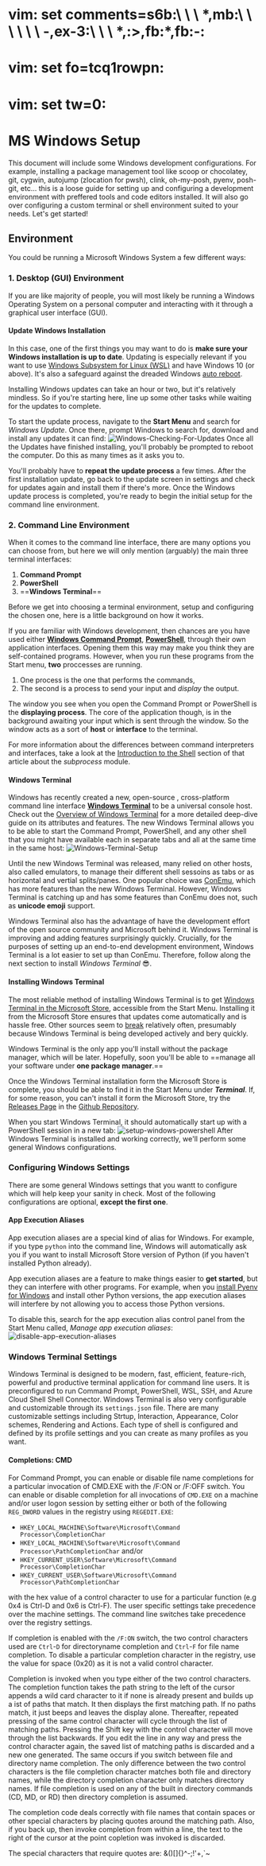# vim: set comments=s6b\:\ \ \ \*,mb\:\ \ \ \ \ \ -\,ex-3\:\ \ \ \*,\:>,fb\:\*,fb\:-:
# vim: set fo=tcq1rowpn:
# vim: set tw=0:
# MS Windows Setup
This document will include some Windows development configurations. For example, installing a package management tool like scoop or chocolatey, git, cygwin, autojump (zlocation for pwsh), clink, oh-my-posh, pyenv, posh-git, etc... this is a loose guide for setting up and configuring a development environment with preffered tools and code editors installed. It will also go over configuring a custom terminal or shell environment suited to your needs. Let's get started!

## Environment
You could be running a Microsoft Windows System a few different ways:
### 1. Desktop (GUI) Environment
If you are like majority of people, you will most likely be running a Windows Operating System on a personal computer and interacting with it through a graphical user interface (GUI). 

#### Update Windows Installation
In this case, one of the first things you may want to do is **make sure your Windows installation is up to date**. Updating is especially relevant if you want to use [Windows Subsystem for Linux (WSL)](https://en.wikipedia.org/wiki/Windows_Subsystem_for_Linux) and have Windows 10 (or above). It's also a safeguard against the dreaded Windows [auto reboot](https://lolnein.com/2018/01/26/updateandrestart/).

Installing Windows updates can take an hour or two, but it's relatively mindless. So if you're starting here, line up some other tasks while waiting for the updates to complete.

To start the update process, navigate to the **Start Menu** and search for *Windows Update*. Once there, prompt Windows to search for, download and install any updates it can find:
![Windows-Checking-For-Updates](assets/win-10-setup-10-check-for-updates-button.png)
Once all the Updates have finished installing, you'll probably be prompted to reboot the computer. Do this as many times as it asks you to.

You'll probably have to **repeat the update process** a few times. After the first installation update, go back to the update screen in settings and check for updates again and install them if there's more. Once the Windows update process is completed, you're ready to begin the initial setup for the command line environment.

### 2. Command Line Environment
When it comes to the command line interface, there are many options you can choose from, but here we will only mention (arguably) the main three terminal interfaces:
1. **Command Prompt**
2. **PowerShell**
3. ==**Windows Terminal**==

Before we get into choosing a terminal environment, setup and configuring the chosen one, here is a little background on how it works.

If you are familiar with Windows development, then chances are you have used either [**Windows Command Prompt**](https://learn.microsoft.com/en-us/windows-server/administration/windows-commands/windows-commands), [**PowerShell**](https://learn.microsoft.com/en-us/windows-server/administration/windows-commands/powershell), through their own application interfaces. Opening them this way may make you think they are self-contained programs. However, when you run these programs from the Start menu, **two** proccesses are running.
1. One process is the one that performs the commands,
2. The second is a process to send your input and _display_ the output.

The window you see when you open the Command Prompt or PowerShell is the **displaying process**. The core of the application though, is in the background awaiting your input which is sent through the window. So the window acts as a sort of **host** or **interface** to the terminal.

For more information about the differences between command interpreters and interfaces, take a look at the [Introduction to the Shell](https://realpython.com/python-subprocess/#introduction-to-the-shell-and-text-based-programs-with-subprocess) section of that article about the *subprocess* module.

#### Windows Terminal
Windows has recently created a new, open-source , cross-platform command line interface [**Windows Terminal**](https://github.com/microsoft/terminal) to be a universal console host. Check out the [Overview of Windows Terminal](https://learn.microsoft.com/en-us/windows/terminal/) for a more detailed deep-dive guide on its attributes and features. The new Windows Terminal allows you to be able to start the Command Prompt, PowerShell, and any other shell that you might have available each in separate tabs and all at the same time in the same host:
![Windows-Terminal-Setup](assets/win-10-setup_windows_terminal.png)

Until the new Windows Terminal was released, many relied on other hosts, also called emulators, to manage their different shell sessoins as tabs or as horizontal and vertial splits/panes. One popular choice was [ConEmu](https://conemu.github.io/), which has more features than the new Windows Terminal. However, Windows Terminal is catching up and has some features than ConEmu does not, such as **unicode emoji** support.

Windows Terminal also has the advantage of have the development effort of the open source community and Microsoft behind it. Windows Terminal is improving and adding features surprisingly quickly. Crucially, for the purposes of setting up an end-to-end development environment, Windows Terminal is a lot easier to set up than ConEmu. Therefore, follow along the next section to install *Windows Terminal* 😎.

#### Installing Windows Terminal
The most reliable method of installing Windows Terminal is to get [Windows Terminal in the Microsoft Store](https://apps.microsoft.com/store/detail/windows-terminal/9N0DX20HK701), accessible from the Start Menu. Installing it from the Microsoft Store ensures that updates come automatically and is hassle free. Other sources seem to [break](https://github.com/mkevenaar/chocolatey-packages/issues/124) relatively often, presumably because Windows Terminal is being developed actively and bery quickly.

Windows Terminal is the only app you'll install without the package manager, which will be later. Hopefully, soon you'll be able to ==manage all your software under **one package manager**.==

Once the Windows Terminal installation form the Microsoft Store is complete, you should be able to find it in the Start Menu under ***Terminal***. If, for some reason, you can't install it form the Microsoft Store, try the [Releases Page](https://github.com/microsoft/terminal/releases/) in the [Github Repository](https://github.com/microsoft/terminal).

When you start Windows Terminal, it should automatically start up with a PowerShell session in a new tab:
![setup-windows-powershell](assets/win-10-setup-14-windows-powershell.png)
After Windows Terminal is installed and working correctly, we'll perform some general Windows configurations.

### Configuring Windows Settings
There are some general Windows settings that you wantt to configure which will help keep your sanity in check. Most of the following configurations are optional, **except the first one**.

#### App Execution Aliases
App execution aliases are a special kind of alias for Windows. For example, if you type `python` into the command line, Windows will automatically ask you if you want to install Microsoft Store version of Python (if you haven't installed Python already).

App execution aliases are a feature to make things easier to **get started**, but they can interfere with other programs. For example, when you [install Pyenv for Windows](https://realpython.com/python-coding-setup-windows/#installing-python-with-pyenv-for-windows) and install other Python versions, the app execution aliases will interfere by not allowing you to access those Python versions.

To disable this, search for the app execution alias control panel from the Start Menu called, *Manage app execution aliases*:
![disable-app-execution-aliases](assets/win-10-setup-75-app-execution-alias.png)

### Windows Terminal Settings
Windows Terminal is designed to be modern, fast, efficient, feature-rich, powerful and productive terminal application for command line users. It is preconfigured to run Command Prompt, PowerShell, WSL, SSH, and Azure Cloud Shell Shell Connector. Windows Terminal is also very configurable and customizable through  its `settings.json` file. There are many customizable settings including Strtup, Interaction, Appearance, Color schemes, Rendering and Actions. Each type of shell is configured and defined by its profile settings and you can create as many profiles as you want. 

#### Completions: CMD
For Command Prompt, you can enable or disable file name completions for a particular invocation of CMD.EXE with the /F:ON or /F:OFF switch. You can enable or disable completion for all invocations of `CMD.EXE` on a machine and/or user logon session by setting either or both of the following `REG_DWORD` values in the registry using `REGEDIT.EXE`:
   * `HKEY_LOCAL_MACHINE\Software\Microsoft\Command Processor\CompletionChar`
   *  `HKEY_LOCAL_MACHINE\Software\Microsoft\Command Processor\PathCompletionChar`
and/or
   * `HKEY_CURRENT_USER\Software\Microsoft\Command Processor\CompletionChar`
   * `HKEY_CURRENT_USER\Software\Microsoft\Command Processor\PathCompletionChar`

with the hex value of a control character to use for a particular function (e.g 0x4 is Ctrl-D and 0x6 is Ctrl-F). The user specific settings take precedence over the machine settings. The command line switches take precedence over the registry settings.

If completion is enabled with the `/F:ON` switch, the two control characters used are `Ctrl`-`D` for directoryname completion and `Ctrl`-`F` for file name completion. To disable a particular completion character in the registry, use the value for space (0x20) as it is not a valid control character.

Completion is invoked when you type either of the two control characters. The completion function takes the path string to the left of the cursor appends a wild card character to it if none is already present and builds up a ist of paths that match. It then displays the first matching path. If no paths match, it just beeps and leaves the display alone. Thereafter, repeated pressing of the same control character will cycle through the list of matching paths. Pressing the Shift key with the control character will move through the list backwards. If you edit the line in any way and press the control character again, the saved list of matching paths is discarded and a new one generated. The same occurs if you switch between file and directory name completion. The only difference between the two control characters is the file completion character matches both file and directory names, while the directory completion character only matches directory names. If file completion is used on any of the built in directory commands (CD, MD, or RD) then directory completion is assumed. 

The completion code deals correctly with file names that contain spaces or other special characters by placing quotes around the matching path. Also, if you back up, then invoke completion from within a line, the text to the right of the cursor at the point copletion was invoked is discarded.

The special characters that require quotes are:
    <space>
    &()[]{}^-;!'+,`~
	












